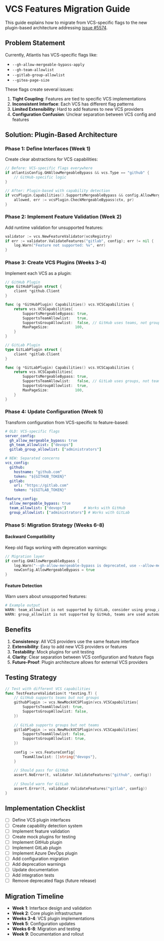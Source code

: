 # VCS Features Migration Guide

This guide explains how to migrate from VCS-specific flags to the new plugin-based architecture addressing [issue #5574](https://github.com/runatlantis/atlantis/issues/5574).

## Problem Statement

Currently, Atlantis has VCS-specific flags like:
- `--gh-allow-mergeable-bypass-apply`
- `--gh-team-allowlist`
- `--gitlab-group-allowlist`
- `--gitea-page-size`

These flags create several issues:
1. **Tight Coupling**: Features are tied to specific VCS implementations
2. **Inconsistent Interface**: Each VCS has different flag patterns
3. **Limited Extensibility**: Hard to add features to new VCS providers
4. **Configuration Confusion**: Unclear separation between VCS config and features

## Solution: Plugin-Based Architecture

### Phase 1: Define Interfaces (Week 1)

Create clear abstractions for VCS capabilities:

```go
// Before: VCS-specific flags everywhere
if atlantisConfig.GHAllowMergeableBypass && vcs.Type == "github" {
    // GitHub-specific logic
}

// After: Plugin-based with capability detection
if vcsPlugin.Capabilities().SupportsMergeableBypass && config.AllowMergeableBypass {
    allowed, err := vcsPlugin.CheckMergeableBypass(ctx, pr)
}
```

### Phase 2: Implement Feature Validation (Week 2)

Add runtime validation for unsupported features:

```go
validator := vcs.NewFeatureValidator(vcsRegistry)
if err := validator.ValidateFeatures("gitlab", config); err != nil {
    log.Warn("Feature not supported: %v", err)
}
```

### Phase 3: Create VCS Plugins (Weeks 3-4)

Implement each VCS as a plugin:

```go
// GitHub Plugin
type GitHubPlugin struct {
    client *github.Client
}

func (g *GitHubPlugin) Capabilities() vcs.VCSCapabilities {
    return vcs.VCSCapabilities{
        SupportsMergeableBypass: true,
        SupportsTeamAllowlist:   true,
        SupportsGroupAllowlist:  false, // GitHub uses teams, not groups
        MaxPageSize:            100,
    }
}

// GitLab Plugin  
type GitLabPlugin struct {
    client *gitlab.Client
}

func (g *GitLabPlugin) Capabilities() vcs.VCSCapabilities {
    return vcs.VCSCapabilities{
        SupportsMergeableBypass: true,
        SupportsTeamAllowlist:   false, // GitLab uses groups, not teams
        SupportsGroupAllowlist:  true,
        MaxPageSize:            100,
    }
}
```

### Phase 4: Update Configuration (Week 5)

Transform configuration from VCS-specific to feature-based:

```yaml
# OLD: VCS-specific flags
server_config:
  gh_allow_mergeable_bypass: true
  gh_team_allowlist: ["devops"]
  gitlab_group_allowlist: ["administrators"]

# NEW: Separated concerns
vcs_config:
  github:
    hostname: "github.com"
    token: "${GITHUB_TOKEN}"
  gitlab:
    url: "https://gitlab.com"
    token: "${GITLAB_TOKEN}"

feature_config:
  allow_mergeable_bypass: true
  team_allowlist: ["devops"]        # Works with GitHub
  group_allowlist: ["administrators"] # Works with GitLab
```

### Phase 5: Migration Strategy (Weeks 6-8)

#### Backward Compatibility

Keep old flags working with deprecation warnings:

```go
// Migration layer
if config.GHAllowMergeableBypass {
    log.Warn("--gh-allow-mergeable-bypass is deprecated, use --allow-mergeable-bypass")
    newConfig.AllowMergeableBypass = true
}
```

#### Feature Detection

Warn users about unsupported features:

```bash
# Example output
WARN: team_allowlist is not supported by GitLab, consider using group_allowlist instead
WARN: group_allowlist is not supported by GitHub, teams are used automatically
```

## Benefits

1. **Consistency**: All VCS providers use the same feature interface
2. **Extensibility**: Easy to add new VCS providers or features  
3. **Testability**: Mock plugins for unit testing
4. **Clarity**: Clear separation between VCS configuration and feature flags
5. **Future-Proof**: Plugin architecture allows for external VCS providers

## Testing Strategy

```go
// Test with different VCS capabilities
func TestFeatureValidation(t *testing.T) {
    // GitHub supports teams but not groups
    githubPlugin := vcs.NewMockVCSPlugin(vcs.VCSCapabilities{
        SupportsTeamAllowlist: true,
        SupportsGroupAllowlist: false,
    })
    
    // GitLab supports groups but not teams  
    gitlabPlugin := vcs.NewMockVCSPlugin(vcs.VCSCapabilities{
        SupportsTeamAllowlist: false,
        SupportsGroupAllowlist: true,
    })
    
    config := vcs.FeatureConfig{
        TeamAllowlist: []string{"devops"},
    }
    
    // Should pass for GitHub
    assert.NoError(t, validator.ValidateFeatures("github", config))
    
    // Should warn for GitLab  
    assert.Error(t, validator.ValidateFeatures("gitlab", config))
}
```

## Implementation Checklist

- [ ] Define VCS plugin interfaces
- [ ] Create capability detection system
- [ ] Implement feature validation
- [ ] Create mock plugins for testing
- [ ] Implement GitHub plugin
- [ ] Implement GitLab plugin  
- [ ] Implement Azure DevOps plugin
- [ ] Add configuration migration
- [ ] Add deprecation warnings
- [ ] Update documentation
- [ ] Add integration tests
- [ ] Remove deprecated flags (future release)

## Migration Timeline

- **Week 1**: Interface design and validation
- **Week 2**: Core plugin infrastructure
- **Weeks 3-4**: VCS plugin implementations
- **Week 5**: Configuration updates
- **Weeks 6-8**: Migration and testing
- **Week 9**: Documentation and rollout 